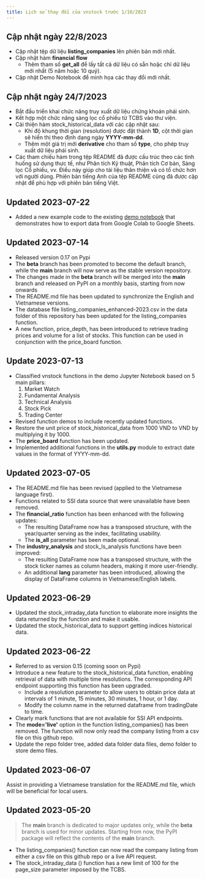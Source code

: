 ```yaml
---
title: Lịch sử thay đổi của vnstock trước 1/10/2023
---
```


## Cập nhật ngày 22/8/2023
- Cập nhật tệp dữ liệu **listing_companies** lên phiên bản mới nhất.
- Cập nhật hàm **financial flow**
  - Thêm tham số **get_all** để lấy tất cả dữ liệu có sẵn hoặc chỉ dữ liệu mới nhất (5 năm hoặc 10 quý).
- Cập nhật Demo Notebook để minh họa các thay đổi mới nhất.

## Cập nhật ngày 24/7/2023
- Bắt đầu triển khai chức năng truy xuất dữ liệu chứng khoán phái sinh.
- Kết hợp một chức năng sàng lọc cổ phiếu từ TCBS vào thư viện.
- Cải thiện hàm stock_historical_data với các cập nhật sau:
  - Khi độ khung thời gian (resolution) được đặt thành **1D**, cột thời gian sẽ hiển thị theo định dạng ngày **YYYY-mm-dd**.
  - Thêm một giá trị mới **derivative** cho tham số **type**, cho phép truy xuất dữ liệu phái sinh.
- Các tham chiếu hàm trong tệp README đã được cấu trúc theo các tình huống sử dụng thực tế, như Phân tích Kỹ thuật, Phân tích Cơ bản, Sàng lọc Cổ phiếu, vv. Điều này giúp cho tài liệu thân thiện và có tổ chức hơn với người dùng. Phiên bản tiếng Anh của tệp README cũng đã được cập nhật để phù hợp với phiên bản tiếng Việt.

## Updated 2023-07-22
- Added a new example code to the existing [demo notebook](https://github.com/thinh-vu/vnstock/blob/beta/demo/gen2_vnstock_demo_index_all_functions_testing_2023.ipynb) that demonstrates how to export data from Google Colab to Google Sheets.

## Updated 2023-07-14
- Released version 0.17 on Pypi
- The **beta** branch has been promoted to become the default branch, while the **main** branch will now serve as the stable version repository.
- The changes made in the **beta** branch will be merged into the **main** branch and released on PyPI on a monthly basis, starting from now onwards
- The README.md file has been updated to synchronize the English and Vietnamese versions.
- The database file listing_companies_enhanced-2023.csv in the data folder of this repository has been updated for the listing_companies function.
- A new function, price_depth, has been introduced to retrieve trading prices and volume for a list of stocks. This function can be used in conjunction with the price_board function.

## Update 2023-07-13
- Classified vnstock functions in the demo Jupyter Notebook based on 5 main pillars:
  1. Market Watch
  2. Fundamental Analysis
  3. Technical Analysis
  4. Stock Pick
  5. Trading Center
- Revised function demos to include recently updated functions.
- Restore the unit price of stock_historical_data from 1000 VND to VND by multiplying it by 1000.
- The **price_board** function has been updated.
- Implemented additional functions in the **utils.py** module to extract date values in the format of YYYY-mm-dd.

## Updated 2023-07-05
- The README.md file has been revised (applied to the Vietnamese language first).
- Functions related to SSI data source that were unavailable have been removed.
- The **financial_ratio** function has been enhanced with the following updates:
  - The resulting DataFrame now has a transposed structure, with the year/quarter serving as the index, facilitating usability.
  - The **is_all** parameter has been made optional.
- The **industry_analysis** and stock_ls_analysis functions have been improved:
  - The resulting DataFrame now has a transposed structure, with the stock ticker names as column headers, making it more user-friendly.
  - An additional **lang** parameter has been introduced, allowing the display of DataFrame columns in Vietnamese/English labels.

## Updated 2023-06-29
- Updated the stock_intraday_data function to elaborate more insights the data returned by the function and make it usable.
- Updated the stock_historical_data to support getting indices historical data.

## Updated 2023-06-22
- Referred to as version 0.15 (coming soon on Pypi)
- Introduce a new feature to the stock_historical_data function, enabling retrieval of data with multiple time resolutions. The corresponding API endpoint supporting this function has been upgraded.
  - Include a resolution parameter to allow users to obtain price data at intervals of 1 minute, 15 minutes, 30 minutes, 1 hour, or 1 day.
  - Modify the column name in the returned dataframe from tradingDate to time.
- Clearly mark functions that are not available for SSI API endpoints.
- The **mode='live'** option in the function listing_companies() has been removed. The function will now only read the company listing from a csv file on this github repo.
- Update the repo folder tree, added data folder data files, demo folder to store demo files.

## Updated 2023-06-07
Assist in providing a Vietnamese translation for the README.md file, which will be beneficial for local users.

## Updated 2023-05-20
> The **main** branch is dedicated to major updates only, while the **beta** branch is used for minor updates. Starting from now, the PyPI package will reflect the contents of the **main** branch.

- The listing_companies() function can now read the company listing from either a csv file on this github repo or a live API request.
- The stock_intraday_data () function has a new limit of 100 for the page_size parameter imposed by the TCBS.